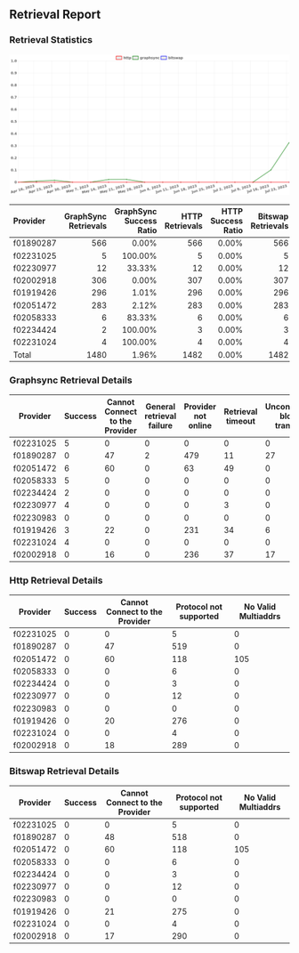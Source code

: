 ## Retrieval Report
### Retrieval Statistics
<img src="https://raw.githubusercontent.com/data-preservation-programs/filplus-checker-assets/main/filecoin-project/filecoin-plus-large-datasets/issues/1148/1690299996121.png"/>

| Provider  | GraphSync Retrievals | GraphSync Success Ratio | HTTP Retrievals | HTTP Success Ratio | Bitswap Retrievals | Bitswap Success Ratio |
| :-------- | -------------------: | ----------------------: | --------------: | -----------------: | -----------------: | --------------------: |
| f01890287 |                  566 |                   0.00% |             566 |              0.00% |                566 |                 0.00% |
| f02231025 |                    5 |                 100.00% |               5 |              0.00% |                  5 |                 0.00% |
| f02230977 |                   12 |                  33.33% |              12 |              0.00% |                 12 |                 0.00% |
| f02002918 |                  306 |                   0.00% |             307 |              0.00% |                307 |                 0.00% |
| f01919426 |                  296 |                   1.01% |             296 |              0.00% |                296 |                 0.00% |
| f02051472 |                  283 |                   2.12% |             283 |              0.00% |                283 |                 0.00% |
| f02058333 |                    6 |                  83.33% |               6 |              0.00% |                  6 |                 0.00% |
| f02234424 |                    2 |                 100.00% |               3 |              0.00% |                  3 |                 0.00% |
| f02231024 |                    4 |                 100.00% |               4 |              0.00% |                  4 |                 0.00% |
| Total     |                 1480 |                   1.96% |            1482 |              0.00% |               1482 |                 0.00% |

### Graphsync Retrieval Details
| Provider  | Success | Cannot Connect to the Provider | General retrieval failure | Provider not online | Retrieval timeout | Unconfirmed block transfer | No Valid Multiaddrs | Piece not Found |
| --------- | ------- | ------------------------------ | ------------------------- | ------------------- | ----------------- | -------------------------- | ------------------- | --------------- |
| f02231025 | 5       | 0                              | 0                         | 0                   | 0                 | 0                          | 0                   | 0               |
| f01890287 | 0       | 47                             | 2                         | 479                 | 11                | 27                         | 0                   | 0               |
| f02051472 | 6       | 60                             | 0                         | 63                  | 49                | 0                          | 105                 | 0               |
| f02058333 | 5       | 0                              | 0                         | 0                   | 0                 | 0                          | 0                   | 1               |
| f02234424 | 2       | 0                              | 0                         | 0                   | 0                 | 0                          | 0                   | 0               |
| f02230977 | 4       | 0                              | 0                         | 0                   | 3                 | 0                          | 0                   | 5               |
| f02230983 | 0       | 0                              | 0                         | 0                   | 0                 | 0                          | 0                   | 0               |
| f01919426 | 3       | 22                             | 0                         | 231                 | 34                | 6                          | 0                   | 0               |
| f02231024 | 4       | 0                              | 0                         | 0                   | 0                 | 0                          | 0                   | 0               |
| f02002918 | 0       | 16                             | 0                         | 236                 | 37                | 17                         | 0                   | 0               |

### Http Retrieval Details
| Provider  | Success | Cannot Connect to the Provider | Protocol not supported | No Valid Multiaddrs |
| --------- | ------- | ------------------------------ | ---------------------- | ------------------- |
| f02231025 | 0       | 0                              | 5                      | 0                   |
| f01890287 | 0       | 47                             | 519                    | 0                   |
| f02051472 | 0       | 60                             | 118                    | 105                 |
| f02058333 | 0       | 0                              | 6                      | 0                   |
| f02234424 | 0       | 0                              | 3                      | 0                   |
| f02230977 | 0       | 0                              | 12                     | 0                   |
| f02230983 | 0       | 0                              | 0                      | 0                   |
| f01919426 | 0       | 20                             | 276                    | 0                   |
| f02231024 | 0       | 0                              | 4                      | 0                   |
| f02002918 | 0       | 18                             | 289                    | 0                   |

### Bitswap Retrieval Details
| Provider  | Success | Cannot Connect to the Provider | Protocol not supported | No Valid Multiaddrs |
| --------- | ------- | ------------------------------ | ---------------------- | ------------------- |
| f02231025 | 0       | 0                              | 5                      | 0                   |
| f01890287 | 0       | 48                             | 518                    | 0                   |
| f02051472 | 0       | 60                             | 118                    | 105                 |
| f02058333 | 0       | 0                              | 6                      | 0                   |
| f02234424 | 0       | 0                              | 3                      | 0                   |
| f02230977 | 0       | 0                              | 12                     | 0                   |
| f02230983 | 0       | 0                              | 0                      | 0                   |
| f01919426 | 0       | 21                             | 275                    | 0                   |
| f02231024 | 0       | 0                              | 4                      | 0                   |
| f02002918 | 0       | 17                             | 290                    | 0                   |
